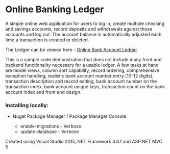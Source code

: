 <h1>Online Banking Ledger</h1>


<p>A simple online web application for users to log in, create multiple checking and savings accounts, record deposits and withdrawals against those accounts and log out. The account balance is automatically adjusted each time a transaction is created or deleted.</p> 
 
<p>The Ledger can be viewed here - <a href="http://katefordledger.azurewebsites.net/">Online Bank Account Ledger</a></p>

<p>This is a sample code demonstration that does not include many front and backend functionality necessary for a usable ledger. A few tasks at hand are model views, column sort capability, record ordering, comprehensive exception handling, realistic bank account number entry (10-12 digits), transaction description and record editing, bank account number on the transaction index, bank account unique keys, transaction count on the bank account index and front end design.</p>

<h3>Installing locally:</h3>

 <ul>
 <li>Nuget Package Manager / Package Manager Console</li>
   <ul>
    <li>enable-migrations - Verbose</li>
    <li>update-database - Verbose</li>
   </ul>
 </ul>
    
<p>Created using Visual Studio 2015,.NET Framework 4.6.1 and ASP.NET MVC 5</p>
